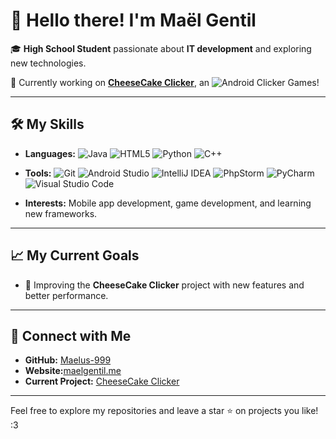 # 👋 Hello there! I'm Maël Gentil  

🎓 **High School Student** passionate about **IT development** and exploring new technologies.  

🚀 Currently working on **[CheeseCake Clicker](https://maelgentil.me)**, an ![Android](https://img.shields.io/badge/Android-3DDC84?style=for-the-badge&logo=android&logoColor=white) Clicker Games!  

---

## 🛠️ My Skills  

- **Languages:** ![Java](https://img.shields.io/badge/java-%23ED8B00.svg?style=for-the-badge&logo=openjdk&logoColor=white) ![HTML5](https://img.shields.io/badge/html5-%23E34F26.svg?style=for-the-badge&logo=html5&logoColor=white) ![Python](https://img.shields.io/badge/python-3670A0?style=for-the-badge&logo=python&logoColor=ffdd54) ![C++](https://img.shields.io/badge/c++-%2300599C.svg?style=for-the-badge&logo=c%2B%2B&logoColor=white)
- **Tools:** ![Git](https://img.shields.io/badge/git-%23F05033.svg?style=for-the-badge&logo=git&logoColor=white) ![Android Studio](https://img.shields.io/badge/android%20studio-346ac1?style=for-the-badge&logo=android%20studio&logoColor=white) ![IntelliJ IDEA](https://img.shields.io/badge/IntelliJIDEA-000000.svg?style=for-the-badge&logo=intellijidea&logoColor=white) ![PhpStorm](https://img.shields.io/badge/phpstorm-143?style=for-the-badge&logo=phpstorm&logoColor=black&color=black&labelColor=darkorchid) ![PyCharm](https://img.shields.io/badge/pycharm-143?style=for-the-badge&logo=pycharm&logoColor=black&color=black&labelColor=green) ![Visual Studio Code](https://img.shields.io/badge/Visual%20Studio%20Code-0078d7.svg?style=for-the-badge&logo=visual-studio-code&logoColor=white)
  
- **Interests:** Mobile app development, game development, and learning new frameworks.  

---

## 📈 My Current Goals  

- 🌟 Improving the **CheeseCake Clicker** project with new features and better performance.   

---

## 🔗 Connect with Me  

- **GitHub:** [Maelus-999](https://github.com/Maelus-999)
- **Website:**[maelgentil.me](https://maelgentil.me)
- **Current Project:** [CheeseCake Clicker](https://github.com/Maelus-999/CheeseCakeClicker)  

---

Feel free to explore my repositories and leave a star ⭐ on projects you like! :3
